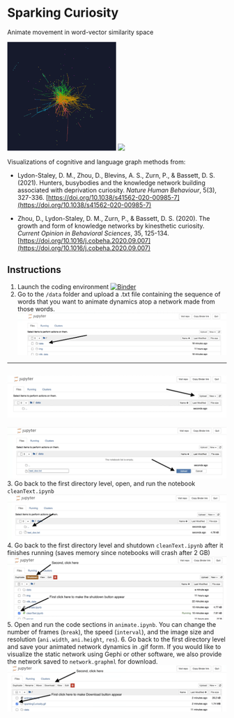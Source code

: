 # Sparking Curiosity
Animate movement in word-vector similarity space

<img src="img/repo_pic1.gif" width="250"/> <img src="img/repo_pic2.gif" width="250"/> 

Visualizations of cognitive and language graph methods from:
 * Lydon-Staley, D. M., Zhou, D., Blevins, A. S., Zurn, P., & Bassett, D. S. (2021). Hunters, busybodies and the knowledge network building associated with deprivation curiosity. *Nature Human Behaviour*, 5(3), 327-336. [https://doi.org/10.1038/s41562-020-00985-7](https://doi.org/10.1038/s41562-020-00985-7)

 * Zhou, D., Lydon-Staley, D. M., Zurn, P., & Bassett, D. S. (2020). The growth and form of knowledge networks by kinesthetic curiosity. *Current Opinion in Behavioral Sciences*, 35, 125-134. [https://doi.org/10.1016/j.cobeha.2020.09.007](https://doi.org/10.1016/j.cobeha.2020.09.007)

## Instructions

1. Launch the coding environment 
[![Binder](https://mybinder.org/badge_logo.svg)](https://mybinder.org/v2/gh/dalejn/sparkingCuriosity/HEAD?urlpath=/tree/)
2. Go to the `/data` folder and upload a .txt file containing the sequence of words that you want to animate dynamics atop a network made from those words.
![data GUI](img/dataGUI.png)
---
![upload GUI](img/uploadGUI.png)
---
![confirm GUI](img/confirmUploadGUI.png)
3. Go back to the first directory level, open, and run the notebook `cleanText.ipynb`
![back GUI](img/backToMainGUI.png)
4. Go back to the first directory level and shutdown `cleanText.ipynb` after it finishes running (saves memory since notebooks will crash after 2 GB)
![shutdown GUI](img/clickToShutdownGUI.png)
5. Open and run the code sections in `animate.ipynb`. You can change the number of frames (`break`), the speed (`interval`), and the image size and resolution (`ani.width`, `ani.height`, `res`).
6. Go back to the first directory level and save your animated network dynamics in .gif form. If you would like to visualize the static network using Gephi or other software, we also provide the network saved to `network.graphml` for download.
![download GUI](img/downloadGUI.png)